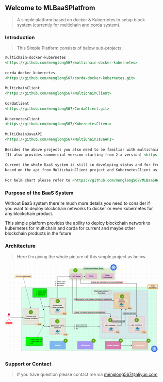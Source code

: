 ## Welcome to MLBaaSPlatfrom
> A simple platform based on docker &amp; Kubernetes to setup block system (currently for multichain and corda system).

### Introduction

> This Simple Platform consists of below sub-projects:

```markdown
multichain-docker-kubernetes
<https://github.com/menglong567/multichain-docker-kubernetes>

corda-docker-kubernetes
<https://github.com/menglong567/corda-docker-kubernetes.git>

MultichainClient
<https://github.com/menglong567/MultichainClient>

CordaClient
<https://github.com/menglong567/CordaClient.git>

KubernetesClient
<https://github.com/menglong567/KubernetesClient>

MultiChainJavaAPI
<https://github.com/menglong567/MultiChainJavaAPI>

Besides the above projects you also need to be familiar with multichain which is an opensource blockchain
(It also provides commercial version starting from 2.x version) <https://www.multichain.com/> and corda 

Current the whole BaaS system is still in developing status and for front-end server you can build on your own 
based on the api from MultichainClient project and KubernetesClient using whatever frameworks you like

For helm chart please refer to <https://github.com/menglong567/MLBaaSHelmChart>
```
### Purpose of the BaaS System
Without BaaS system there're much more details you need to consider if you want to deploy blockchain networks to docker or even kubernetes for any blockchain product.

This simple platform provides the ability to deploy blockchain network to kubernetes for multichain and corda for current and maybe other blockchain products in the future

### Architecture
> Here i'm giving the whole picture of this simple project as below

![avatar](img/arch.png)

### Support or Contact
> If you have question please contact me via menglong567@aliyun.com
